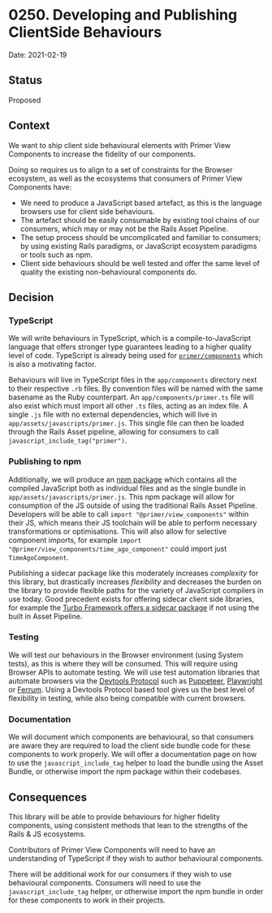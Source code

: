# 0250. Developing and Publishing ClientSide Behaviours

Date: 2021-02-19

## Status

Proposed

## Context

We want to ship client side behavioural elements with Primer View Components to increase the fidelity of our components. 

Doing so requires us to align to a set of constraints for the Browser ecosystem, as well as the ecosystems that consumers of Primer View Components have:

 - We need to produce a JavaScript based artefact, as this is the language browsers use for client side behaviours.
 - The artefact should be easily consumable by existing tool chains of our consumers, which may or may not be the Rails Asset Pipeline.
 - The setup process should be uncomplicated and familiar to consumers; by using existing Rails paradigms, or JavaScript ecosystem paradigms or tools such as npm.
 - Client side behaviours should be well tested and offer the same level of quality the existing non-behavioural components do.

## Decision

### TypeScript

We will write behaviours in TypeScript, which is a compile-to-JavaScript language that offers stronger type guarantees leading to a higher quality level of code. TypeScript is already being used for [`primer/components`](https://github.com/primer/components) which is also a motivating factor.

Behaviours will live in TypeScript files in the `app/components` directory next to their respective `.rb` files. By convention files will be named with the same basename as the Ruby counterpart. An `app/components/primer.ts` file will also exist which must import all other `.ts` files, acting as an index file. A single `.js` file with no external dependencies, which will live in `app/assets/javascripts/primer.js`. This single file can then be loaded through the Rails Asset pipeline, allowing for consumers to call `javascript_include_tag("primer")`.

### Publishing to npm

Additionally, we will produce an [npm package](https://www.npmjs.com/) which contains all the compiled JavaScript both as individual files and as the single bundle in `app/assets/javascripts/primer.js`. This npm package will allow for consumption of the JS outside of using the traditional Rails Asset Pipeline. Developers will be able to call `import "@primer/view_components"` within their JS, which means their JS toolchain will be able to perform necessary transformations or optimisations. This will also allow for selective component imports, for example `import "@primer/view_components/time_ago_component"` could import just `TimeAgoComponent`.

Publishing a sidecar package like this moderately increases _complexity_ for this library, but drastically increases _flexibility_ and decreases the burden on the library to provide flexible paths for the variety of JavaScript compilers in use today. Good precedent exists for offering sidecar client side libraries, for example the [Turbo Framework offers a sidecar package](https://github.com/hotwired/turbo-rails#installation) if not using the built in Asset Pipeline.

### Testing

We will test our behaviours in the Browser environment (using System tests), as this is where they will be consumed. This will require using Browser APIs to automate testing. We will use test automation libraries that automate browsers via the [Devtools Protocol](https://chromedevtools.github.io/devtools-protocol/) such as [Puppeteer](https://pptr.dev/), [Playwright](https://playwright.dev/) or [Ferrum](https://ferrum.rocks/). Using a Devtools Protocol based tool gives us the best level of flexibility in testing, while also being compatible with current browsers.

### Documentation

We will document which components are behavioural, so that consumers are aware they are required to load the client side bundle code for these components to work properly. We will offer a documentation page on how to use the `javascript_include_tag` helper to load the bundle using the Asset Bundle, or otherwise import the npm package within their codebases.

## Consequences

This library will be able to provide behaviours for higher fidelity components, using consistent methods that lean to the strengths of the Rails & JS ecosystems.

Contributors of Primer View Components will need to have an understanding of TypeScript if they wish to author behavioural components.

There will be additional work for our consumers if they wish to use behavioural components. Consumers will need to use the `javascript_include_tag` helper, or otherwise import the npm bundle in order for these components to work in their projects.
